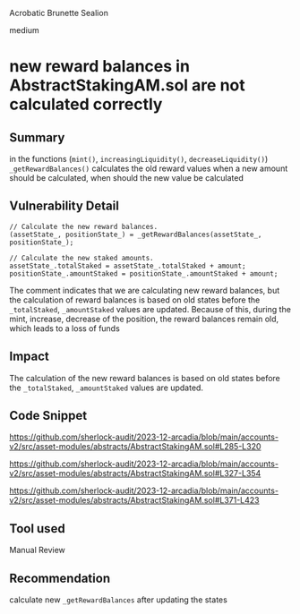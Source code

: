 Acrobatic Brunette Sealion

medium

# new reward balances in AbstractStakingAM.sol are not calculated correctly

## Summary
in the functions (`mint()`, `increasingLiquidity()`, `decreaseLiquidity()`) `_getRewardBalances()` calculates the old reward values when a new amount should be calculated, when should the new value be calculated

## Vulnerability Detail

```solidity
// Calculate the new reward balances.
(assetState_, positionState_) = _getRewardBalances(assetState_, positionState_);

// Calculate the new staked amounts.
assetState_.totalStaked = assetState_.totalStaked + amount;
positionState_.amountStaked = positionState_.amountStaked + amount;
```
The comment indicates that we are calculating new reward balances, but the calculation of reward balances is based on old states
 before the `_totalStaked`, `_amountStaked` values are updated. 
Because of this, during the mint, increase, decrease of the position, the reward balances remain old, which leads to a loss of funds
 
## Impact
The calculation of the new reward balances is based on old states
before the `_totalStaked`, `_amountStaked` values are updated. 

## Code Snippet

https://github.com/sherlock-audit/2023-12-arcadia/blob/main/accounts-v2/src/asset-modules/abstracts/AbstractStakingAM.sol#L285-L320

https://github.com/sherlock-audit/2023-12-arcadia/blob/main/accounts-v2/src/asset-modules/abstracts/AbstractStakingAM.sol#L327-L354

https://github.com/sherlock-audit/2023-12-arcadia/blob/main/accounts-v2/src/asset-modules/abstracts/AbstractStakingAM.sol#L371-L423

## Tool used

Manual Review

## Recommendation

calculate new `_getRewardBalances` after updating the states

